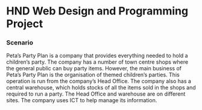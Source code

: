 # HND Web Design and Programming Project
### Scenario
Peta’s Party Plan is a company that provides everything needed to hold a children’s party. The company has a number of town centre shops where the general public can buy party items. However, the main business of Peta’s Party Plan is the organisation of themed children’s parties. This operation is run from the company’s Head Office. The company also has a central warehouse, which holds stocks of all the items sold in the shops and required to run a party. The Head Office and warehouse are on different sites. The company uses ICT to help manage its information.
